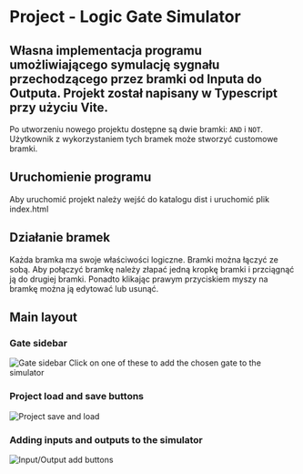 # Project - Logic Gate Simulator

Własna implementacja programu umożliwiającego symulację sygnału przechodzącego przez bramki od Inputa do Outputa. Projekt został napisany w Typescript przy użyciu Vite.
---
Po utworzeniu nowego projektu dostępne są dwie bramki: `AND` i `NOT`. Użytkownik z wykorzystaniem tych bramek może stworzyć customowe bramki.

## Uruchomienie programu
Aby uruchomić projekt należy wejść do katalogu dist i uruchomić plik index.html

## Działanie bramek
Każda bramka ma swoje właściwości logiczne. Bramki można łączyć ze sobą. Aby połączyć bramkę należy złapać jedną kropkę bramki i przciągnąć ją do drugiej bramki. Ponadto klikając prawym przyciskiem myszy na bramkę można ją edytować lub usunąć.

## Main layout

### Gate sidebar
![
Gate sidebar<br>
Click on one of these to add the chosen gate to the simulator
](docs/img/gate-sidebar.png)

### Project load and save buttons
![
Project save and load
](docs/img/project-save-load.png)

### Adding inputs and outputs to the simulator
![
Input/Output add buttons
](docs/img/I-O-buttons.png)
